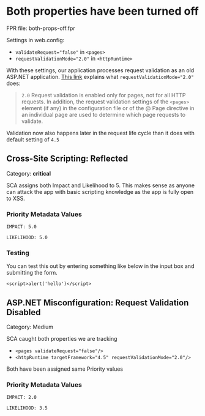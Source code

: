 # Both properties have been turned off

FPR file: both-props-off.fpr

Settings in web.config:

* `validateRequest="false"` in `<pages>`
* `requestValidationMode="2.0"` in `<httpRuntime>`

With these settings, our application processes request validation as an old ASP.NET application.
[This link](https://docs.microsoft.com/en-us/dotnet/api/system.web.configuration.httpruntimesection.requestvalidationmode?redirectedfrom=MSDN&view=netframework-4.8#System_Web_Configuration_HttpRuntimeSection_RequestValidationMode) explains what `requestValidationMode="2.0"` does:

>`2.0` Request validation is enabled only for pages, not for all HTTP requests. In addition, the request validation settings of the `<pages>` element (if any) in the configuration file or of the @ Page directive in an individual page are used to determine which page requests to validate.

Validation now also happens later in the request life cycle than it does with default setting of `4.5`

## Cross-Site Scripting: Reflected

Category: **critical**

SCA assigns both Impact and Likelihood to 5.
This makes sense as anyone can attack the app with basic scripting knowledge as the app is fully open to XSS.

### Priority Metadata Values

```IMPACT: 5.0```

```LIKELIHOOD: 5.0```

### Testing
You can test this out by entering something like below in the input box and submitting the form.
```
<script>alert('hello')</script>
```

## ASP.NET Misconfiguration: Request Validation Disabled

Category: Medium

SCA caught both properties we are tracking

* `<pages validateRequest="false"/>`
* `<httpRuntime targetFramework="4.5" requestValidationMode="2.0"/>`

Both have been assigned same Priority values

### Priority Metadata Values

```IMPACT: 2.0```

```LIKELIHOOD: 3.5```

